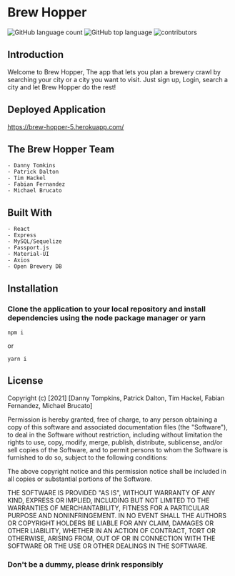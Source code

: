 # Brew Hopper

<p><img alt="GitHub language count" src="https://img.shields.io/github/languages/count/final-app/trail-blazer"> <img alt="GitHub top language" src="https://img.shields.io/github/languages/top/final-app/trail-blazer"> <img alt="contributors" src="https://img.shields.io/badge/contributors-5-brightgreen"<p>


## Introduction

<p>Welcome to Brew Hopper, The app that lets you plan a brewery crawl by searching your city or a city you want to visit.  Just sign up, Login, search a city and let Brew Hopper do the rest!<p>

## Deployed Application

https://brew-hopper-5.herokuapp.com/


## The Brew Hopper Team
```
- Danny Tomkins
- Patrick Dalton
- Tim Hackel
- Fabian Fernandez
- Michael Brucato
```

## Built With
```
- React            
- Express
- MySQL/Sequelize
- Passport.js
- Material-UI
- Axios
- Open Brewery DB
```

## Installation

### Clone the application to your local repository and install dependencies using the node package manager or yarn

```
npm i
```
or
```
yarn i
```

## License

Copyright (c) [2021] [Danny Tompkins, Patrick Dalton, Tim Hackel, Fabian Fernandez, Michael Brucato]

Permission is hereby granted, free of charge, to any person obtaining a copy
of this software and associated documentation files (the "Software"), to deal
in the Software without restriction, including without limitation the rights
to use, copy, modify, merge, publish, distribute, sublicense, and/or sell
copies of the Software, and to permit persons to whom the Software is
furnished to do so, subject to the following conditions:

The above copyright notice and this permission notice shall be included in all
copies or substantial portions of the Software.

THE SOFTWARE IS PROVIDED "AS IS", WITHOUT WARRANTY OF ANY KIND, EXPRESS OR
IMPLIED, INCLUDING BUT NOT LIMITED TO THE WARRANTIES OF MERCHANTABILITY,
FITNESS FOR A PARTICULAR PURPOSE AND NONINFRINGEMENT. IN NO EVENT SHALL THE
AUTHORS OR COPYRIGHT HOLDERS BE LIABLE FOR ANY CLAIM, DAMAGES OR OTHER
LIABILITY, WHETHER IN AN ACTION OF CONTRACT, TORT OR OTHERWISE, ARISING FROM,
OUT OF OR IN CONNECTION WITH THE SOFTWARE OR THE USE OR OTHER DEALINGS IN THE
SOFTWARE.  

### Don't be a dummy, please drink responsibly